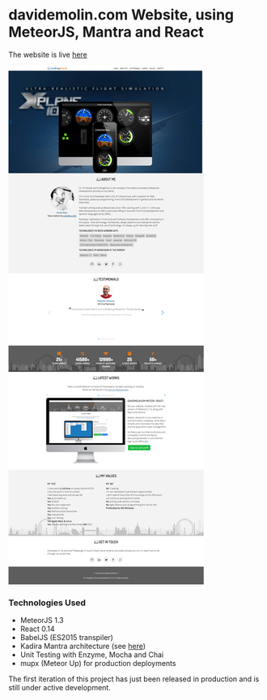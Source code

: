 davidemolin.com Website, using MeteorJS, Mantra and React
==========================================================================

The website is live [here](https://davidemolin.com)

![ScreenShot](/README/davidemolin.png?raw=true)

### Technologies Used ###

- MeteorJS 1.3
- React 0.14
- BabelJS (ES2015 transpiler)
- Kadira Mantra architecture (see [here](https://kadirahq.github.io/mantra/))
- Unit Testing with Enzyme, Mocha and Chai
- mupx (Meteor Up) for production deployments

The first iteration of this project has just been released in production and is still under active development.